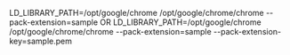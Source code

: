 
LD_LIBRARY_PATH=/opt/google/chrome /opt/google/chrome/chrome --pack-extension=sample
OR
LD_LIBRARY_PATH=/opt/google/chrome /opt/google/chrome/chrome --pack-extension=sample --pack-extension-key=sample.pem
 

